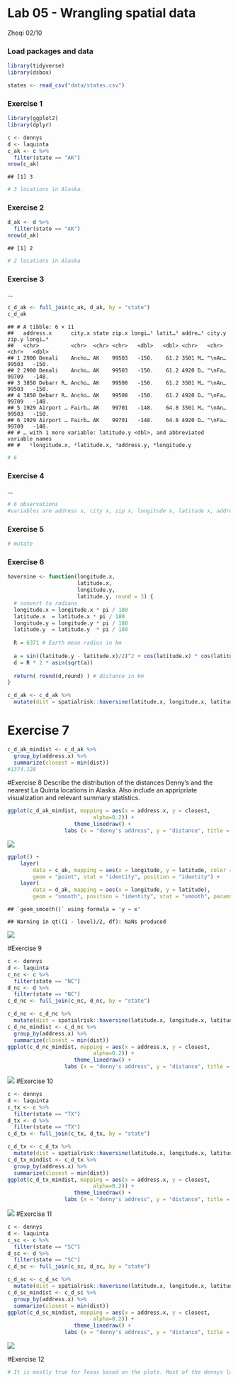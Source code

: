 Lab 05 - Wrangling spatial data
================
Zheqi
02/10

### Load packages and data

``` r
library(tidyverse) 
library(dsbox) 
```

``` r
states <- read_csv("data/states.csv")
```

### Exercise 1

``` r
library(ggplot2)
library(dplyr)

c <- dennys
d <- laquinta
c_ak <- c %>%
  filter(state == "AK")
nrow(c_ak)
```

    ## [1] 3

``` r
# 3 locations in Alaska.
```

### Exercise 2

``` r
d_ak <- d %>%
  filter(state == "AK")
nrow(d_ak)
```

    ## [1] 2

``` r
# 2 locations in Alaska
```

### Exercise 3

…

``` r
c_d_ak <- full_join(c_ak, d_ak, by = "state")
c_d_ak
```

    ## # A tibble: 6 × 11
    ##   address.x      city.x state zip.x longi…¹ latit…² addre…³ city.y zip.y longi…⁴
    ##   <chr>          <chr>  <chr> <chr>   <dbl>   <dbl> <chr>   <chr>  <chr>   <dbl>
    ## 1 2900 Denali    Ancho… AK    99503   -150.    61.2 3501 M… "\nAn… 99503   -150.
    ## 2 2900 Denali    Ancho… AK    99503   -150.    61.2 4920 D… "\nFa… 99709   -148.
    ## 3 3850 Debarr R… Ancho… AK    99508   -150.    61.2 3501 M… "\nAn… 99503   -150.
    ## 4 3850 Debarr R… Ancho… AK    99508   -150.    61.2 4920 D… "\nFa… 99709   -148.
    ## 5 1929 Airport … Fairb… AK    99701   -148.    64.8 3501 M… "\nAn… 99503   -150.
    ## 6 1929 Airport … Fairb… AK    99701   -148.    64.8 4920 D… "\nFa… 99709   -148.
    ## # … with 1 more variable: latitude.y <dbl>, and abbreviated variable names
    ## #   ¹​longitude.x, ²​latitude.x, ³​address.y, ⁴​longitude.y

``` r
# 6
```

### Exercise 4

…

``` r
# 6 observations
#variables are address x, city x, zip x, longitude x, latitude x, address y, city y, zip y, longitude y, latitude y, and state.
```

### Exercise 5

``` r
# mutate
```

### Exercise 6

``` r
haversine <- function(longitude.x, 
                      latitude.x, 
                      longitude.y, 
                      latitude.y, round = 3) {
  # convert to radians
  longitude.x = longitude.x * pi / 180
  latitude.x  = latitude.x * pi / 180
  longitude.y = longitude.y * pi / 180
  latitude.y  = latitude.y  * pi / 180
  
  R = 6371 # Earth mean radius in km
  
  a = sin((latitude.y - latitude.x)/2)^2 + cos(latitude.x) * cos(latitude.y) * sin((longitude.y - longitude.x)/2)^2
  d = R * 2 * asin(sqrt(a))
  
  return( round(d,round) ) # distance in km
}
```

``` r
c_d_ak <- c_d_ak %>%
  mutate(dist = spatialrisk::haversine(latitude.x, longitude.x, latitude.y, longitude.y))
```

# Exercise 7

``` r
c_d_ak_mindist <- c_d_ak %>%
  group_by(address.x) %>%
  summarize(closest = min(dist))
#1374.128
```

\#Exercise 8 Describe the distribution of the distances Denny’s and the
nearest La Quinta locations in Alaska. Also include an appripriate
visualization and relevant summary statistics.

``` r
ggplot(c_d_ak_mindist, mapping = aes(x = address.x, y = closest,
                           alpha=0.2)) +
                     theme_linedraw() +
                  labs (x = "denny's address", y = "distance", title = "Alaska's dennys and laquinta", color = "laquinta's address") + geom_point()
```

![](lab-05_files/figure-gfm/8-1.png)<!-- -->

``` r
ggplot() +
    layer(
        data = c_ak, mapping = aes(x = longitude, y = latitude, color = address),
        geom = "point", stat = "identity", position = "identity") +
    layer(
        data = d_ak, mapping = aes(x = longitude, y = latitude),
        geom = "smooth", position = "identity", stat = "smooth", params = list(method = "lm")) 
```

    ## `geom_smooth()` using formula = 'y ~ x'

    ## Warning in qt((1 - level)/2, df): NaNs produced

![](lab-05_files/figure-gfm/try-1.png)<!-- -->

\#Exercise 9

``` r
c <- dennys
d <- laquinta
c_nc <- c %>%
  filter(state == "NC")
d_nc <- d %>%
  filter(state == "NC")
c_d_nc <- full_join(c_nc, d_nc, by = "state")

c_d_nc <- c_d_nc %>%
  mutate(dist = spatialrisk::haversine(latitude.x, longitude.x, latitude.y, longitude.y))
c_d_nc_mindist <- c_d_nc %>%
  group_by(address.x) %>%
  summarize(closest = min(dist))
ggplot(c_d_nc_mindist, mapping = aes(x = address.x, y = closest,
                           alpha=0.2)) +
                     theme_linedraw() +
                  labs (x = "denny's address", y = "distance", title = "NC's dennys and laquinta", color = "laquinta's address") + geom_point()
```

![](lab-05_files/figure-gfm/9-1.png)<!-- --> \#Exercise 10

``` r
c <- dennys
d <- laquinta
c_tx <- c %>%
  filter(state == "TX")
d_tx <- d %>%
  filter(state == "TX")
c_d_tx <- full_join(c_tx, d_tx, by = "state")

c_d_tx <- c_d_tx %>%
  mutate(dist = spatialrisk::haversine(latitude.x, longitude.x, latitude.y, longitude.y))
c_d_tx_mindist <- c_d_tx %>%
  group_by(address.x) %>%
  summarize(closest = min(dist))
ggplot(c_d_tx_mindist, mapping = aes(x = address.x, y = closest,
                           alpha=0.2)) +
                     theme_linedraw() +
                  labs (x = "denny's address", y = "distance", title = "Texas' dennys and laquinta", color = "laquinta's address") + geom_point()
```

![](lab-05_files/figure-gfm/10-1.png)<!-- --> \#Exercise 11

``` r
c <- dennys
d <- laquinta
c_sc <- c %>%
  filter(state == "SC")
d_sc <- d %>%
  filter(state == "SC")
c_d_sc <- full_join(c_sc, d_sc, by = "state")

c_d_sc <- c_d_sc %>%
  mutate(dist = spatialrisk::haversine(latitude.x, longitude.x, latitude.y, longitude.y))
c_d_sc_mindist <- c_d_sc %>%
  group_by(address.x) %>%
  summarize(closest = min(dist))
ggplot(c_d_sc_mindist, mapping = aes(x = address.x, y = closest,
                           alpha=0.2)) +
                     theme_linedraw() +
                  labs (x = "denny's address", y = "distance", title = "SC' dennys and laquinta", color = "laquinta's address") + geom_point()
```

![](lab-05_files/figure-gfm/11-1.png)<!-- -->

\#Exercise 12

``` r
# It is mostly true for Texas based on the plots. Most of the dennys locate within 10,000m from laquintas. It is also true for Alaska, but there are only a few of dennys and laquintas in Alaska. 
```
